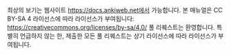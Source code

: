 최상의 보기는 웹사이트 https://docs.ankiweb.net에서 가능합니다.
본 매뉴얼은 CC BY-SA 4 라이선스에 따라 라이선스가 부여됩니다: https://creativecommons.org/licenses/by-sa/4.0/ 풀 리퀘스트는 환영합니다.
특별히 언급하지 않는 한, 제출한 모든 풀 리퀘스트는 상기 라이선스에 따라 라이선스가 부여됩니다.
